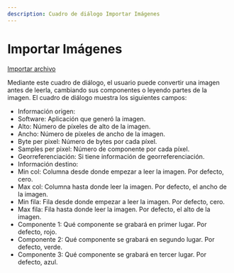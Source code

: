 ```yaml
---
description: Cuadro de diálogo Importar Imágenes
---
```


# Importar Imágenes

[Importar archivo](importar-archivo.md)

Mediante este cuadro de diálogo, el usuario puede convertir una imagen antes de leerla, cambiando sus componentes o leyendo partes de la imagen. El cuadro de diálogo muestra los siguientes campos:

* Información origen:
* Software: Aplicación que generó la imagen.
* Alto: Número de píxeles de alto de la imagen.
* Ancho: Número de píxeles de ancho de la imagen.
* Byte per pixel: Número de bytes por cada píxel.
* Samples per pixel: Número de componente por cada píxel.
* Georreferenciación: Si tiene información de georreferenciación.
* Información destino:
* Min col: Columna desde donde empezar a leer la imagen. Por defecto, cero.
* Max col: Columna hasta donde leer la imagen. Por defecto, el ancho de la imagen.
* Min fila: Fila desde donde empezar a leer la imagen. Por defecto, cero.
* Max fila: Fila hasta donde leer la imagen. Por defecto, el alto de la imagen.
* Componente 1: Qué componente se grabará en primer lugar. Por defecto, rojo.
* Componente 2: Qué componente se grabará en segundo lugar. Por defecto, verde.
* Componente 3: Qué componente se grabará en tercer lugar. Por defecto, azul.

